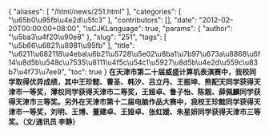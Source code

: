 {
    "aliases": [
        "/html/news/251.html"
    ],
    "categories": [
        "\u65b0\u95fb\u4e2d\u5fc3"
    ],
    "contributors": [],
    "date": "2012-02-20T00:00:00+08:00",
    "isCJKLanguage": true,
    "params": {
        "author": "\u5ba3\u4f20\u90e8"
    },
    "slug": "251",
    "tags": [
        "\u5b66\u6821\u8981\u95fb"
    ],
    "title": "\u6211\u682118\u4eba\u6b21\u5728\u5e02\u8ba1\u7b97\u673a\u8868\u6f14\u8d5b\u548c\u7535\u8111\u4f5c\u54c1\u5927\u8d5b\u4e2d\u559c\u83b7\u4f73\u7ee9",
    "toc": true
}
**在天津市第二十届威盛计算机表演赛中，我校同学取得优异成绩，其中王珍懿、曹圣、韩汐、吕立丹、王振坤、熊配天同学获得天津市一等奖，薄权同学获得天津市二等奖，王娅卓、鲁子怡、陈靓、薛佩麟同学获得天津市三等奖。另外在天津市第十二届电脑作品大赛中，我校王珍懿同学获得天津市一等奖，刘明、王博、董建卓、王娅卓、张虹媛、朱星妍同学获得天津市三等奖。（文/通讯员 李静）**

